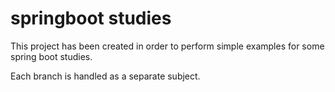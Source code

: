 # springboot studies

This project has been created in order to perform simple examples for some spring boot studies.

Each branch is handled as a separate subject.
